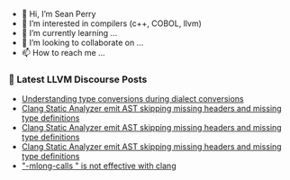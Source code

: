 - 👋 Hi, I’m Sean Perry
- 👀 I’m interested in compilers (c++, COBOL, llvm)
- 🌱 I’m currently learning ...
- 💞️ I’m looking to collaborate on ...
- 📫 How to reach me ...

<!---
s66perry/s66perry is a ✨ special ✨ repository because its `README.md` (this file) appears on your GitHub profile.
You can click the Preview link to take a look at your changes.
--->
### 📕 Latest LLVM Discourse Posts

<!-- DISCOURSE-LLVM:START -->
- [Understanding type conversions during dialect conversions](https://discourse.llvm.org/t/understanding-type-conversions-during-dialect-conversions/67230#post_2)
- [Clang Static Analyzer emit AST skipping missing headers and missing type definitions](https://discourse.llvm.org/t/clang-static-analyzer-emit-ast-skipping-missing-headers-and-missing-type-definitions/67318#post_3)
- [Clang Static Analyzer emit AST skipping missing headers and missing type definitions](https://discourse.llvm.org/t/clang-static-analyzer-emit-ast-skipping-missing-headers-and-missing-type-definitions/67318#post_2)
- [Clang Static Analyzer emit AST skipping missing headers and missing type definitions](https://discourse.llvm.org/t/clang-static-analyzer-emit-ast-skipping-missing-headers-and-missing-type-definitions/67318#post_1)
- [&quot;-mlong-calls &quot; is not effective with clang](https://discourse.llvm.org/t/mlong-calls-is-not-effective-with-clang/67315#post_1)
<!-- DISCOURSE-LLVM:END -->
